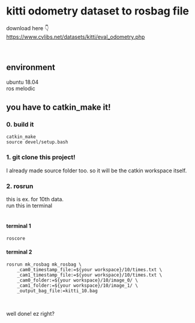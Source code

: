 # kitti odometry dataset to rosbag file
download here 👇 <br>
https://www.cvlibs.net/datasets/kitti/eval_odometry.php

<br>

## environment
ubuntu 18.04 <br>
ros melodic <br>

## you have to catkin_make it!

### 0. build it
```
catkin_make
source devel/setup.bash
```

### 1. git clone this project! 
I already made source folder too. so it will be the catkin workspace itself.
<br>


### 2. rosrun
this is ex. for 10th data. <br>
run this in terminal <br>
<br>
#### terminal 1
```
roscore
```

#### terminal 2
```
rosrun mk_rosbag mk_rosbag \
    _cam0_timestamp_file:=${your workspace}/10/times.txt \
    _cam1_timestamp_file:=${your workspace}/10/times.txt \
    _cam0_folder:=${your workspace}/10/image_0/ \
    _cam1_folder:=${your workspace}/10/image_1/ \
    _output_bag_file:=kitti_10.bag

```
<br>

well done! ez right?

